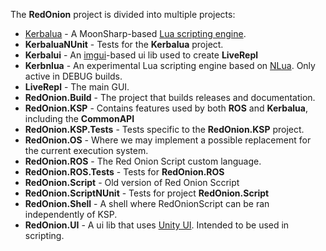The **RedOnion** project is divided into multiple projects:
- [Kerbalua](Kerbalua/Development.md) - A MoonSharp-based [Lua scripting engine](Kerbalua/README.md).
- **KerbaluaNUnit** - Tests for the **Kerbalua** project.
- **Kerbalui** - An [imgui](https://docs.unity3d.com/2019.3/Documentation/Manual/GUIScriptingGuide.html)-based ui lib used to create **LiveRepl**
- **Kerbnlua** - An experimental Lua scripting engine based on [NLua](https://github.com/NLua). Only active in DEBUG builds.
- **LiveRepl** - The main GUI.
- **RedOnion.Build** - The project that builds releases and documentation.
- **RedOnion.KSP** - Contains features used by both **ROS** and **Kerbalua**, including the **CommonAPI**
- **RedOnion.KSP.Tests** - Tests specific to the **RedOnion.KSP** project.
- **RedOnion.OS** - Where we may implement a possible replacement for the current execution system.
- **RedOnion.ROS** - The Red Onion Script custom language.
- **RedOnion.ROS.Tests** - Tests for **RedOnion.ROS**
- **RedOnion.Script** - Old version of Red Onion Sccript
- **RedOnion.ScriptNUnit** - Tests for project **RedOnion.Script**
- **RedOnion.Shell** - A shell where RedOnionScript can be ran independently of KSP.
- **RedOnion.UI** - A ui lib that uses [Unity UI](https://docs.unity3d.com/2019.3/Documentation/Manual/UISystem.html). Intended to be used in scripting.

